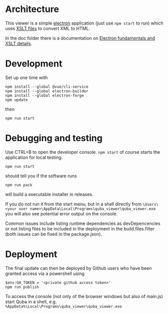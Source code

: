 Architecture
=============
This viewer is a simple [electron](https://www.electronjs.org/) application (just use `npm start` to run)
which uses [XSLT files](https://github.com/itplr-kosit/xrechnung-visualization) to convert XML to HTML.


In the doc folder there is a documentation on [Electron fundamentals and XSLT details](doc/electron.md).

Development
=============


Set up one time with
```
npm install --global @vue/cli-service
npm install --global electron-builder
npm install --global electron-forge
npm update
```
then

```
npm run start
```


Debugging and testing
=============

Use CTRL+B to open the developer console.
`npm start` of course starts the application for local testing.

```
npm run start
```
should tell you if the software runs

```
npm run pack
```
will build a executable installer in releases.

If you do not run it from the start menu, but in a shell directly from
`\Users\<your user name>\AppData\Local\Programs\quba_viewer\quba_viewer.exe`
you will also see potential error output on the console.

Common issues include listing runtime dependencies as devDepencencies
or not listing files to be included in the deployment in the build.files.filter
(both issues can be fixed in the package.json).


Deployment
=============
The final update can then be deployed by Github users who have been granted access
via a powershell using

```
$env:GH_TOKEN = '<private github access token>'
npm run publish
```

To access the console (not only of the browser windows but also of main.js)
start Quba in a shell, e.g.
`%AppData%\Local\Programs\quba_viewer\quba_viewer.exe`

